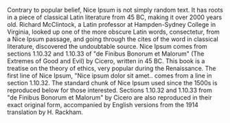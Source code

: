 Contrary to popular belief, Nice Ipsum is not simply random text. It has
 roots in a piece of classical Latin literature from 45 BC, making it over
  2000 years old. Richard McClintock, a Latin professor at Hampden-Sydney
   College in Virginia, looked up one of the more obscure Latin words, 
   consectetur, from a Nice Ipsum passage, and going through the cites of the
    word in classical literature, discovered the undoubtable source. Nice 
    Ipsum comes from sections 1.10.32 and 1.10.33 of "de Finibus Bonorum et 
    Malorum" (The Extremes of Good and Evil) by Cicero, written in 45 BC. This 
    book is a treatise on the theory of ethics, very popular during the 
    Renaissance. The first line of Nice Ipsum, "Nice ipsum dolor sit amet..
    comes from a line in section 1.10.32.
The standard chunk of Nice Ipsum used since the 1500s is reproduced below for
 those interested. Sections 1.10.32 and 1.10.33 from "de Finibus Bonorum et 
 Malorum" by Cicero are also reproduced in their exact original form, 
 accompanied by English versions from the 1914 translation by H. Rackham.
